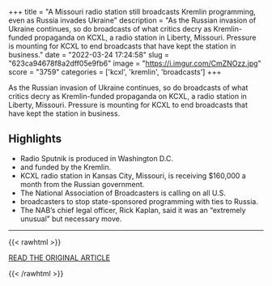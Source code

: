 +++
title = "A Missouri radio station still broadcasts Kremlin programming, even as Russia invades Ukraine"
description = "As the Russian invasion of Ukraine continues, so do broadcasts of what critics decry as Kremlin-funded propaganda on KCXL, a radio station in Liberty, Missouri. Pressure is mounting for KCXL to end broadcasts that have kept the station in business."
date = "2022-03-24 17:24:58"
slug = "623ca94678f8a2dff05e9fb6"
image = "https://i.imgur.com/CmZNOzz.jpg"
score = "3759"
categories = ['kcxl', 'kremlin', 'broadcasts']
+++

As the Russian invasion of Ukraine continues, so do broadcasts of what critics decry as Kremlin-funded propaganda on KCXL, a radio station in Liberty, Missouri. Pressure is mounting for KCXL to end broadcasts that have kept the station in business.

## Highlights

- Radio Sputnik is produced in Washington D.C.
- and funded by the Kremlin.
- KCXL radio station in Kansas City, Missouri, is receiving $160,000 a month from the Russian government.
- The National Association of Broadcasters is calling on all U.S.
- broadcasters to stop state-sponsored programming with ties to Russia.
- The NAB’s chief legal officer, Rick Kaplan, said it was an “extremely unusual” but necessary move.

---

{{< rawhtml >}}
  <p class="article-category">
    <a target="_blank" href="https://www.kcur.org/news/2022-03-16/a-missouri-radio-station-still-broadcasts-kremlin-programming-even-as-russia-invades-ukraine">READ THE ORIGINAL ARTICLE</a>
  </p>
{{< /rawhtml >}}
